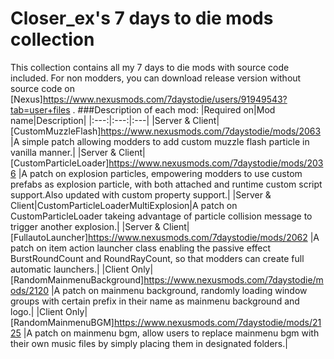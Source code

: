 # Closer_ex's 7 days to die mods collection
This collection contains all my 7 days to die mods with source code included.
For non modders, you can download release version without source code on [Nexus]https://www.nexusmods.com/7daystodie/users/91949543?tab=user+files .
###Description of each mod:
|Required on|Mod name|Description| 
|:---:|:---:|:---|
|Server & Client|[CustomMuzzleFlash]https://www.nexusmods.com/7daystodie/mods/2063 |A simple patch allowing modders to add custom muzzle flash particle in vanilla manner.|
|Server & Client|[CustomParticleLoader]https://www.nexusmods.com/7daystodie/mods/2036 |A patch on explosion particles, empowering modders to use custom prefabs as explosion particle, with both attached and runtime custom script support.Also updated with custom property support.|
|Server & Client|CustomParticleLoaderMultiExplosion|A patch on CustomParticleLoader takeing advantage of particle collision message to trigger another explosion.|
|Server & Client|[FullautoLauncher]https://www.nexusmods.com/7daystodie/mods/2062 |A patch on item action launcher class enabling the passive effect BurstRoundCount and RoundRayCount, so that modders can create full automatic launchers.|
|Client Only|[RandomMainmenuBackground]https://www.nexusmods.com/7daystodie/mods/2120 |A patch on mainmenu background, randomly loading window groups with certain prefix in their name as mainmenu background and logo.|
|Client Only|[RandomMainmenuBGM]https://www.nexusmods.com/7daystodie/mods/2125 |A patch on mainmenu bgm, allow users to replace mainmenu bgm with their own music files by simply placing them in designated folders.|
